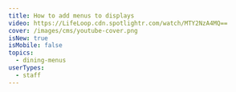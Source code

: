 ```yaml
---
title: How to add menus to displays
video: https://LifeLoop.cdn.spotlightr.com/watch/MTY2NzA4MQ==
cover: /images/cms/youtube-cover.png
isNew: true
isMobile: false
topics:
  - dining-menus
userTypes:
  - staff
---
```

